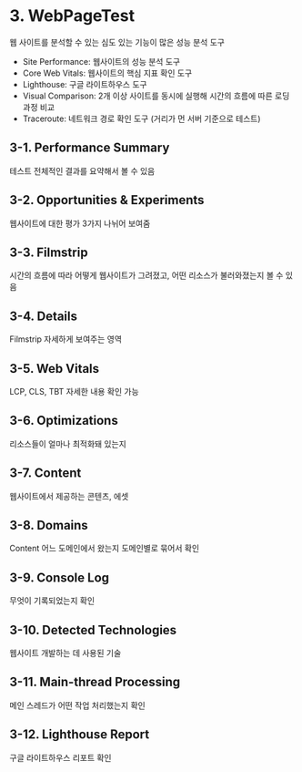 # 3. WebPageTest

웹 사이트를 분석할 수 있는 심도 있는 기능이 많은 성능 분석 도구

- Site Performance: 웹사이트의 성능 분석 도구
- Core Web Vitals: 웹사이트의 핵심 지표 확인 도구
- Lighthouse: 구글 라이트하우스 도구
- Visual Comparison: 2개 이상 사이트를 동시에 실행해 시간의 흐름에 따른 로딩 과정 비교
- Traceroute: 네트워크 경로 확인 도구 (거리가 먼 서버 기준으로 테스트)

## 3-1. Performance Summary

테스트 전체적인 결과를 요약해서 볼 수 있음

## 3-2. Opportunities & Experiments

웹사이트에 대한 평가 3가지 나뉘어 보여줌

## 3-3. Filmstrip

시간의 흐름에 따라 어떻게 웹사이트가 그려졌고, 어떤 리소스가 불러와졌는지 볼 수 있음

## 3-4. Details

Filmstrip 자세하게 보여주는 영역

## 3-5. Web Vitals

LCP, CLS, TBT 자세한 내용 확인 가능

## 3-6. Optimizations

리소스들이 얼마나 최적화돼 있는지

## 3-7. Content

웹사이트에서 제공하는 콘텐츠, 에셋

## 3-8. Domains

Content 어느 도메인에서 왔는지 도메인별로 묶어서 확인

## 3-9. Console Log

무엇이 기록되었는지 확인

## 3-10. Detected Technologies

웹사이트 개발하는 데 사용된 기술

## 3-11. Main-thread Processing

메인 스레드가 어떤 작업 처리했는지 확인

## 3-12. Lighthouse Report

구글 라이트하우스 리포트 확인
